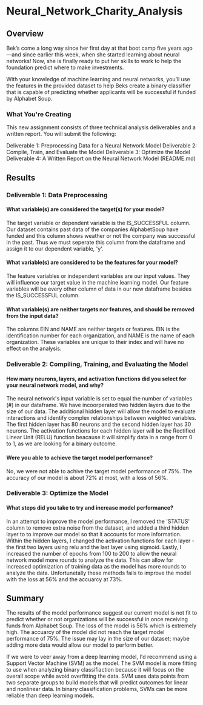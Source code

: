 # Neural_Network_Charity_Analysis

## Overview
Bek’s come a long way since her first day at that boot camp five years ago—and since earlier this week, when she started learning about neural networks! Now, she is finally ready to put her skills to work to help the foundation predict where to make investments.

With your knowledge of machine learning and neural networks, you’ll use the features in the provided dataset to help Beks create a binary classifier that is capable of predicting whether applicants will be successful if funded by Alphabet Soup.

### What You're Creating

This new assignment consists of three technical analysis deliverables and a written report. You will submit the following:

Deliverable 1: Preprocessing Data for a Neural Network Model
Deliverable 2: Compile, Train, and Evaluate the Model
Deliverable 3: Optimize the Model
Deliverable 4: A Written Report on the Neural Network Model (README.md)

## Results

### Deliverable 1: Data Preprocessing
#### What variable(s) are considered the target(s) for your model?
The target variable or dependent variable is the IS_SUCCESSFUL column. Our dataset contains past data of the companies AlphabetSoup have funded and this column shows weather or not the company was successful in the past. Thus we must seperate this column from the dataframe and assign it to our dependent variable, 'y'.

#### What variable(s) are considered to be the features for your model?
The feature variables or independent variables are our input values. They will influence our target value in the machine learning model. Our feature variables will be every other column of data in our new dataframe besides the IS_SUCCESSFUL column.

#### What variable(s) are neither targets nor features, and should be removed from the input data?
The columns EIN and NAME are neither targets or features. EIN is the identification number for each organization, and NAME is the name of each organization. These variables are unique to their index and will have no effect on the analysis.

### Deliverable 2: Compiling, Training, and Evaluating the Model
#### How many neurons, layers, and activation functions did you select for your neural network model, and why?
The neural network's input variable is set to equal the number of variables (#) in our dataframe. We have incoorperated two hidden layers due to the size of our data. The additional hidden layer will allow the model to evaluate interactions and identify complex relationships between weighted variables. The first hidden layer has 80 neurons and the second hidden layer has 30 neurons. The activation functions for each hidden layer will be the Rectified Linear Unit (RELU) function beacause it will simplify data in a range from 0 to 1, as we are looking for a binary outcome.

#### Were you able to achieve the target model performance?
No, we were not able to achive the target model performance of 75%. The accuracy of our model is about 72% at most, with a loss of 56%.

### Deliverable 3: Optimize the Model
#### What steps did you take to try and increase model performance?
In an attempt to improve the model performance, I removed the 'STATUS' column to remove extra noise from the dataset, and added a third hidden layer to to improve our model so that it accounts for more information. Within the hidden layers, I changed the activation functions for each layer - the first two layers using relu and the last layer using sigmoid. Lastly, I increased the number of epochs from 100 to 200 to allow the neural network model more rounds to analyze the data. This can allow for increased optimization of training data as the model has more rounds to analyze the data. Unfortunetally these methods fails to improve the model with the loss at 56% and the accuarcy at 73%.

## Summary
The results of the model performance suggest our current model is not fit to predict whether or not organizations will be successful in once receiving funds from Alphabet Soup. The loss of the model is 56% which is extremely high. The accuarcy of the model did not reach the target model performance of 75%. The issue may lay in the size of our dataset; maybe adding more data would allow our model to perform better.

If we were to veer away from a deep learning model, I'd recommend using a Support Vector Machine (SVM) as the model. The SVM model is more fitting to use when analyzing binary classifiaction because it will focus on the overall scope while avoid overfitting the data. SVM uses data points from two separate groups to build models that will predict outcomes for linear and nonlinear data. In binary classification problems, SVMs can be more reliable than deep learning models.
